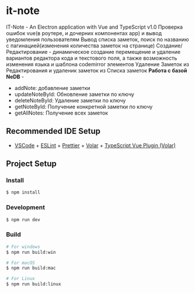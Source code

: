 # it-note

IT-Note - An Electron application with Vue and TypeScript
v1.0
Проверка ошибок vue(в роутере, и дочерних компонентах app) и вывод уведомления пользователям
Вывод списка заметок, поиск по названию с пагинацией(изменения количества заметок на странице)
Создание/Редактирование - динамическое создание перемещение и удаление вариантов редактора кода и текстового поля, а также возможность изменения языка и шаблона codemirror элементов
Удаление Заметок из Редактирования и удаленик заметок из Списка заметок
**Работа с базой NeDB** -
-   addNote: добавление заметки
-   updateNoteById:  Обновление заметки по ключу
-   deleteNoteById:  Удаление заметки по ключу
-   getNoteById: Получение конкретной заметки по ключу
-   getAllNotes: Получение всех заметок

## Recommended IDE Setup

- [VSCode](https://code.visualstudio.com/) + [ESLint](https://marketplace.visualstudio.com/items?itemName=dbaeumer.vscode-eslint) + [Prettier](https://marketplace.visualstudio.com/items?itemName=esbenp.prettier-vscode) + [Volar](https://marketplace.visualstudio.com/items?itemName=Vue.volar) + [TypeScript Vue Plugin (Volar)](https://marketplace.visualstudio.com/items?itemName=Vue.vscode-typescript-vue-plugin)

## Project Setup

### Install

```bash
$ npm install
```

### Development

```bash
$ npm run dev
```

### Build

```bash
# For windows
$ npm run build:win

# For macOS
$ npm run build:mac

# For Linux
$ npm run build:linux
```
